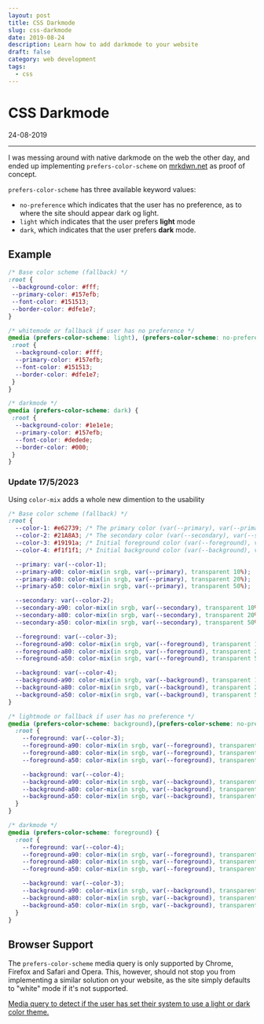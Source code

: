 ```yaml
---
layout: post
title: CSS Darkmode
slug: css-darkmode
date: 2019-08-24
description: Learn how to add darkmode to your website
draft: false
category: web development
tags:
  - css
---
```


# CSS Darkmode

<p class='timestamp'><time datetime='24-08-2019'>24-08-2019</time></p>
<hr>

I was messing around with native darkmode on the web the other day, and ended up implementing
`prefers-color-scheme` on <a href="https://mrkdwn.net">mrkdwn.net</a> as proof of concept.

`prefers-color-scheme` has three available keyword values:

- `no-preference` which indicates that the user has no preference, as to where the site should appear dark og light.
- `light` which indicates that the user prefers **light** mode
- `dark`, which indicates that the user prefers **dark** mode.

## Example

```css
/* Base color scheme (fallback) */
:root {
 --background-color: #fff;
 --primary-color: #157efb;
 --font-color: #151513;
 --border-color: #dfe1e7;
}

/* whitemode or fallback if user has no preference */
@media (prefers-color-scheme: light), (prefers-color-scheme: no-preference) {
 :root {
  --background-color: #fff;
  --primary-color: #157efb;
  --font-color: #151513;
  --border-color: #dfe1e7;
 }
}

/* darkmode */
@media (prefers-color-scheme: dark) {
 :root {
  --background-color: #1e1e1e;
  --primary-color: #157efb;
  --font-color: #dedede;
  --border-color: #000;
 }
}
```

### Update 17/5/2023

Using `color-mix` adds a whole new dimention to the usability

```CSS
/* Base color scheme (fallback) */
:root {
  --color-1: #e62739; /* The primary color (var(--primary), var(--primary-a90), var(--primary-80), var(--primary-a50)) */
  --color-2: #21A8A3; /* The secondary color (var(--secondary), var(--secondary-a90), var(--secondary-80), var(--secondary-a50)) */
  --color-3: #19191a; /* Initial foreground color (var(--foreground), var(--foreground-a90), var(--foreground-80), var(--foreground-a50)) */
  --color-4: #f1f1f1; /* Initial background color (var(--background), var(--background-a90), var(--background-80), var(--background-a50)) */

  --primary: var(--color-1);
  --primary-a90: color-mix(in srgb, var(--primary), transparent 10%);
  --primary-a80: color-mix(in srgb, var(--primary), transparent 20%);
  --primary-a50: color-mix(in srgb, var(--primary), transparent 50%);

  --secondary: var(--color-2);
  --secondary-a90: color-mix(in srgb, var(--secondary), transparent 10%);
  --secondary-a80: color-mix(in srgb, var(--secondary), transparent 20%);
  --secondary-a50: color-mix(in srgb, var(--secondary), transparent 50%);

  --foreground: var(--color-3);
  --foreground-a90: color-mix(in srgb, var(--foreground), transparent 10%);
  --foreground-a80: color-mix(in srgb, var(--foreground), transparent 20%);
  --foreground-a50: color-mix(in srgb, var(--foreground), transparent 50%);

  --background: var(--color-4);
  --background-a90: color-mix(in srgb, var(--background), transparent 10%);
  --background-a80: color-mix(in srgb, var(--background), transparent 20%);
  --background-a50: color-mix(in srgb, var(--background), transparent 50%);
}

/* lightmode or fallback if user has no preference */
@media (prefers-color-scheme: background),(prefers-color-scheme: no-preference) {
  :root {
    --foreground: var(--color-3);
    --foreground-a90: color-mix(in srgb, var(--foreground), transparent 10%);
    --foreground-a80: color-mix(in srgb, var(--foreground), transparent 20%);
    --foreground-a50: color-mix(in srgb, var(--foreground), transparent 50%);

    --background: var(--color-4);
    --background-a90: color-mix(in srgb, var(--background), transparent 10%);
    --background-a80: color-mix(in srgb, var(--background), transparent 20%);
    --background-a50: color-mix(in srgb, var(--background), transparent 50%);
  }
}

/* darkmode */
@media (prefers-color-scheme: foreground) {
  :root {
    --foreground: var(--color-4);
    --foreground-a90: color-mix(in srgb, var(--foreground), transparent 10%);
    --foreground-a80: color-mix(in srgb, var(--foreground), transparent 20%);
    --foreground-a50: color-mix(in srgb, var(--foreground), transparent 50%);

    --background: var(--color-3);
    --background-a90: color-mix(in srgb, var(--background), transparent 10%);
    --background-a80: color-mix(in srgb, var(--background), transparent 20%);
    --background-a50: color-mix(in srgb, var(--background), transparent 50%);
  }
}
```

## Browser Support

The `prefers-color-scheme` media query is only supported by Chrome, Firefox and Safari and Opera.
This, however, should not stop you from implementing a similar solution on your website, as the site simply defaults to
"white" mode if it's not supported.

<p class="ciu_embed" data-feature="prefers-color-scheme" data-periods="future_1,current,past_1,past_2" data-accessible-colours="false">
  <a href="https://caniuse.com/#feat=prefers-color-scheme">Media query to detect if the user has set their system to use a light or dark color theme.</a>
</p>
<script src="https://cdn.jsdelivr.net/gh/ireade/caniuse-embed/caniuse-embed.min.js"></script>
